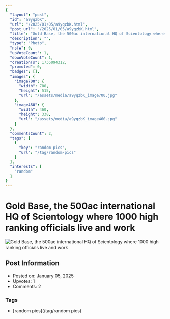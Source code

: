 ```yaml
---
{
  "layout": "post",
  "id": "a9yqzbK",
  "url": "/2025/01/05/a9yqzbK.html",
  "post_url": "/2025/01/05/a9yqzbK.html",
  "title": "Gold Base, the 500ac international HQ of Scientology where 1000 high ranking officials live and work",
  "description": "",
  "type": "Photo",
  "nsfw": 0,
  "upVoteCount": 1,
  "downVoteCount": 1,
  "creationTs": 1736094312,
  "promoted": 0,
  "badges": [],
  "images": {
    "image700": {
      "width": 700,
      "height": 515,
      "url": "/assets/media/a9yqzbK_image700.jpg"
    },
    "image460": {
      "width": 460,
      "height": 338,
      "url": "/assets/media/a9yqzbK_image460.jpg"
    }
  },
  "commentsCount": 2,
  "tags": [
    {
      "key": "random pics",
      "url": "/tag/random-pics"
    }
  ],
  "interests": [
    "random"
  ]
}
---
```


# Gold Base, the 500ac international HQ of Scientology where 1000 high ranking officials live and work

![Gold Base, the 500ac international HQ of Scientology where 1000 high ranking officials live and work](/assets/media/a9yqzbK_image700.jpg)

## Post Information

- Posted on: January 05, 2025
- Upvotes: 1
- Comments: 2

### Tags

- [random pics](/tag/random pics)
